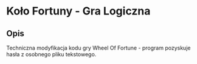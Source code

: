 # Koło Fortuny - Gra Logiczna

## Opis
Techniczna modyfikacja kodu gry Wheel Of Fortune - program pozyskuje hasła z osobnego pliku tekstowego.